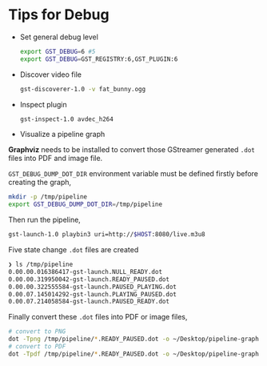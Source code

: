 # Tips for Debug

- Set general debug level

  ```sh
  export GST_DEBUG=6 #5
  export GST_DEBUG=GST_REGISTRY:6,GST_PLUGIN:6
  ```

- Discover video file

  ```sh
  gst-discoverer-1.0 -v fat_bunny.ogg 
  ```

- Inspect plugin

  ```sh
  gst-inspect-1.0 avdec_h264
  ```

- Visualize a pipeline graph

**Graphviz** needs to be installed to convert those GStreamer generated `.dot` files into PDF and image file.

`GST_DEBUG_DUMP_DOT_DIR` environment variable must be defined firstly before creating the graph,
```sh
mkdir -p /tmp/pipeline
export GST_DEBUG_DUMP_DOT_DIR=/tmp/pipeline
```

Then run the pipeline,
```sh
gst-launch-1.0 playbin3 uri=http://$HOST:8080/live.m3u8
```

Five state change `.dot` files are created
```sh
❯ ls /tmp/pipeline
0.00.00.016386417-gst-launch.NULL_READY.dot
0.00.00.319950042-gst-launch.READY_PAUSED.dot
0.00.00.322555584-gst-launch.PAUSED_PLAYING.dot
0.00.07.145014292-gst-launch.PLAYING_PAUSED.dot
0.00.07.214058584-gst-launch.PAUSED_READY.dot
```

Finally convert these `.dot` files into PDF or image files,
```sh
# convert to PNG
dot -Tpng /tmp/pipeline/*.READY_PAUSED.dot -o ~/Desktop/pipeline-graph.png
# convert to PDF
dot -Tpdf /tmp/pipeline/*.READY_PAUSED.dot -o ~/Desktop/pipeline-graph.pdf
```